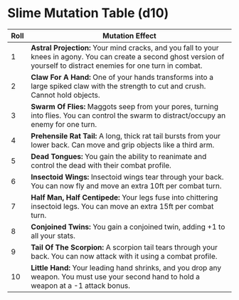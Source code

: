 # Slime Mutation Table (d10)

| **Roll** | **Mutation Effect** |
|----------|----------------------|
| 1        | **Astral Projection:** Your mind cracks, and you fall to your knees in agony. You can create a second ghost version of yourself to distract enemies for one turn in combat. |
| 2        | **Claw For A Hand:** One of your hands transforms into a large spiked claw with the strength to cut and crush. Cannot hold objects. |
| 3        | **Swarm Of Flies:** Maggots seep from your pores, turning into flies. You can control the swarm to distract/occupy an enemy for one turn. |
| 4        | **Prehensile Rat Tail:** A long, thick rat tail bursts from your lower back. Can move and grip objects like a third arm. |
| 5        | **Dead Tongues:** You gain the ability to reanimate and control the dead with their combat profile. |
| 6        | **Insectoid Wings:** Insectoid wings tear through your back. You can now fly and move an extra 10ft per combat turn. |
| 7        | **Half Man, Half Centipede:** Your legs fuse into chittering insectoid legs. You can move an extra 15ft per combat turn. |
| 8        | **Conjoined Twins:** You gain a conjoined twin, adding +1 to all your stats. |
| 9        | **Tail Of The Scorpion:** A scorpion tail tears through your back. You can now attack with it using a combat profile. |
| 10       | **Little Hand:** Your leading hand shrinks, and you drop any weapon. You must use your second hand to hold a weapon at a -1 attack bonus. |
